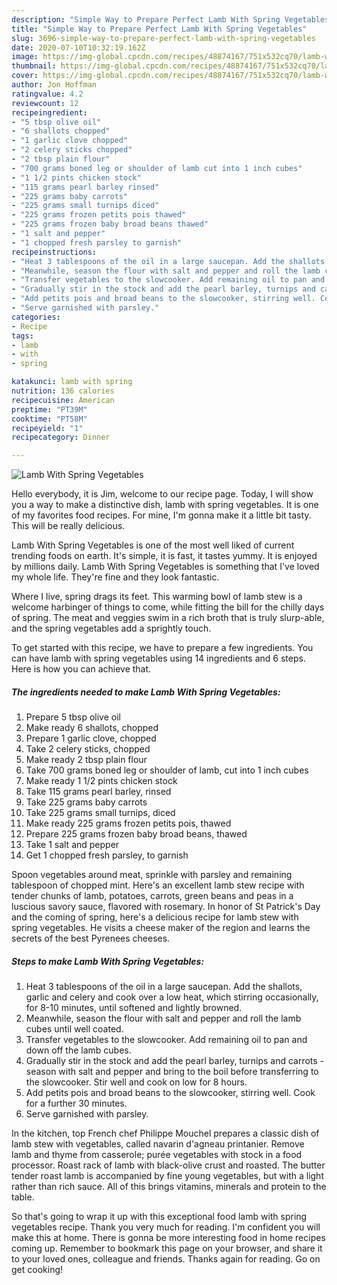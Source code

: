 ```yaml
---
description: "Simple Way to Prepare Perfect Lamb With Spring Vegetables"
title: "Simple Way to Prepare Perfect Lamb With Spring Vegetables"
slug: 3696-simple-way-to-prepare-perfect-lamb-with-spring-vegetables
date: 2020-07-10T10:32:19.162Z
image: https://img-global.cpcdn.com/recipes/48874167/751x532cq70/lamb-with-spring-vegetables-recipe-main-photo.jpg
thumbnail: https://img-global.cpcdn.com/recipes/48874167/751x532cq70/lamb-with-spring-vegetables-recipe-main-photo.jpg
cover: https://img-global.cpcdn.com/recipes/48874167/751x532cq70/lamb-with-spring-vegetables-recipe-main-photo.jpg
author: Jon Hoffman
ratingvalue: 4.2
reviewcount: 12
recipeingredient:
- "5 tbsp olive oil"
- "6 shallots chopped"
- "1 garlic clove chopped"
- "2 celery sticks chopped"
- "2 tbsp plain flour"
- "700 grams boned leg or shoulder of lamb cut into 1 inch cubes"
- "1 1/2 pints chicken stock"
- "115 grams pearl barley rinsed"
- "225 grams baby carrots"
- "225 grams small turnips diced"
- "225 grams frozen petits pois thawed"
- "225 grams frozen baby broad beans thawed"
- "1 salt and pepper"
- "1 chopped fresh parsley to garnish"
recipeinstructions:
- "Heat 3 tablespoons of the oil in a large saucepan. Add the shallots, garlic and celery and cook over a low heat, which stirring occasionally, for 8-10 minutes, until softened and lightly browned."
- "Meanwhile, season the flour with salt and pepper and roll the lamb cubes until well coated."
- "Transfer vegetables to the slowcooker. Add remaining oil to pan and down off the lamb cubes."
- "Gradually stir in the stock and add the pearl barley, turnips and carrots - season with salt and pepper and bring to the boil before transferring to the slowcooker. Stir well and cook on low for 8 hours."
- "Add petits pois and broad beans to the slowcooker, stirring well. Cook for a further 30 minutes."
- "Serve garnished with parsley."
categories:
- Recipe
tags:
- lamb
- with
- spring

katakunci: lamb with spring 
nutrition: 136 calories
recipecuisine: American
preptime: "PT39M"
cooktime: "PT58M"
recipeyield: "1"
recipecategory: Dinner

---
```



![Lamb With Spring Vegetables](https://img-global.cpcdn.com/recipes/48874167/751x532cq70/lamb-with-spring-vegetables-recipe-main-photo.jpg)

Hello everybody, it is Jim, welcome to our recipe page. Today, I will show you a way to make a distinctive dish, lamb with spring vegetables. It is one of my favorites food recipes. For mine, I'm gonna make it a little bit tasty. This will be really delicious.

Lamb With Spring Vegetables is one of the most well liked of current trending foods on earth. It's simple, it is fast, it tastes yummy. It is enjoyed by millions daily. Lamb With Spring Vegetables is something that I've loved my whole life. They're fine and they look fantastic.

Where I live, spring drags its feet. This warming bowl of lamb stew is a welcome harbinger of things to come, while fitting the bill for the chilly days of spring. The meat and veggies swim in a rich broth that is truly slurp-able, and the spring vegetables add a sprightly touch.


To get started with this recipe, we have to prepare a few ingredients. You can have lamb with spring vegetables using 14 ingredients and 6 steps. Here is how you can achieve that.

<!--inarticleads1-->

##### The ingredients needed to make Lamb With Spring Vegetables:

1. Prepare 5 tbsp olive oil
1. Make ready 6 shallots, chopped
1. Prepare 1 garlic clove, chopped
1. Take 2 celery sticks, chopped
1. Make ready 2 tbsp plain flour
1. Take 700 grams boned leg or shoulder of lamb, cut into 1 inch cubes
1. Make ready 1 1/2 pints chicken stock
1. Take 115 grams pearl barley, rinsed
1. Take 225 grams baby carrots
1. Take 225 grams small turnips, diced
1. Make ready 225 grams frozen petits pois, thawed
1. Prepare 225 grams frozen baby broad beans, thawed
1. Take 1 salt and pepper
1. Get 1 chopped fresh parsley, to garnish


Spoon vegetables around meat, sprinkle with parsley and remaining tablespoon of chopped mint. Here&#39;s an excellent lamb stew recipe with tender chunks of lamb, potatoes, carrots, green beans and peas in a luscious savory sauce, flavored with rosemary. In honor of St Patrick&#39;s Day and the coming of spring, here&#39;s a delicious recipe for lamb stew with spring vegetables. He visits a cheese maker of the region and learns the secrets of the best Pyrenees cheeses. 

<!--inarticleads2-->

##### Steps to make Lamb With Spring Vegetables:

1. Heat 3 tablespoons of the oil in a large saucepan. Add the shallots, garlic and celery and cook over a low heat, which stirring occasionally, for 8-10 minutes, until softened and lightly browned.
1. Meanwhile, season the flour with salt and pepper and roll the lamb cubes until well coated.
1. Transfer vegetables to the slowcooker. Add remaining oil to pan and down off the lamb cubes.
1. Gradually stir in the stock and add the pearl barley, turnips and carrots - season with salt and pepper and bring to the boil before transferring to the slowcooker. Stir well and cook on low for 8 hours.
1. Add petits pois and broad beans to the slowcooker, stirring well. Cook for a further 30 minutes.
1. Serve garnished with parsley.


In the kitchen, top French chef Philippe Mouchel prepares a classic dish of lamb stew with vegetables, called navarin d&#39;agneau printanier. Remove lamb and thyme from casserole; purée vegetables with stock in a food processor. Roast rack of lamb with black-olive crust and roasted. The butter tender roast lamb is accompanied by fine young vegetables, but with a light rather than rich sauce. All of this brings vitamins, minerals and protein to the table. 

So that's going to wrap it up with this exceptional food lamb with spring vegetables recipe. Thank you very much for reading. I'm confident you will make this at home. There is gonna be more interesting food in home recipes coming up. Remember to bookmark this page on your browser, and share it to your loved ones, colleague and friends. Thanks again for reading. Go on get cooking!
